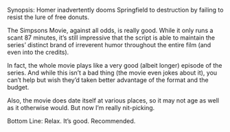 Synopsis: Homer inadvertently dooms Springfield to destruction by failing to resist the lure of free donuts.

The Simpsons Movie, against all odds, is really good.  While it only runs a scant 87 minutes, it’s still impressive that the script is able to maintain the series’ distinct brand of irreverent humor throughout the entire film (and even into the credits).

In fact, the whole movie plays like a very good (albeit longer) episode of the series.  And while this isn’t a bad thing (the movie even jokes about it), you can’t help but wish they’d taken better advantage of the format and the budget.

Also, the movie does date itself at various places, so it may not age as well as it otherwise would. But now I’m really nit-picking.

Bottom Line: Relax.  It’s good.  Recommended.
